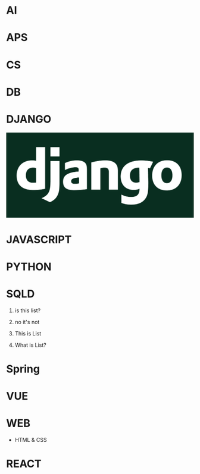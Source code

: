 # AI

# APS

# CS

# DB

# DJANGO

![The web framework for perfectionists with deadlines | Django](README.assets/django-logo-negative.1d528e2cb5fb.png)

# JAVASCRIPT

# PYTHON

# SQLD
1. is this list?
2. no it's not

10. This is List
3. What is List?
# Spring

# VUE

# WEB
* HTML & CSS

# REACT
